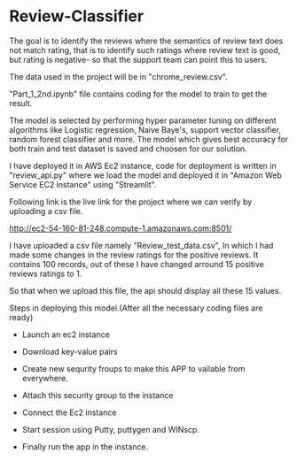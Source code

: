 # Review-Classifier
The goal is to identify the reviews where the semantics of review text does not match rating, that is to identify such ratings where review text is good, but rating is negative- so that the support team can point this to users.

The data used in the project will be in "chrome_review.csv".

"Part_1_2nd.ipynb" file contains coding for the model to train to get the result.

The model is selected by performing hyper parameter tuning on different algorithms like Logistic regression, Naive Baye's, support vector classifier, random forest classifier and more. The model which gives best accuracy for both train and test dataset is saved and choosen for our solution.

I have deployed it in AWS Ec2 instance, code for deployment is written in "review_api.py" where we load the model and deployed it in "Amazon Web Service EC2 instance" using "Streamlit".

Following link is the live link for the project where we can verify by uploading a csv file.

http://ec2-54-160-81-248.compute-1.amazonaws.com:8501/

I have uploaded a csv file namely "Review_test_data.csv", In which I had made some changes in the review ratings for the positive reviews. It contains 100 records, out of these I have changed arround 15 positive reviews ratings to 1.

So that when we upload this file, the api should display all these 15 values.

Steps in deploying this model.(After all the necessary coding files are ready)

  * Launch an ec2 instance

  * Download key-value pairs
  
  * Create new sequrity froups to make this APP to vailable from everywhere.
  
  * Attach this security group to the instance
  
  * Connect the Ec2 instance
  
  * Start session using Putty, puttygen and WINscp.
  
  * Finally run the app in the instance.

